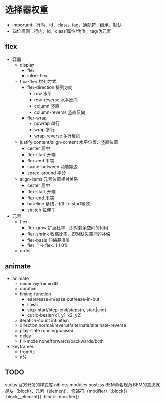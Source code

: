 # 选择器权重
- important，行内，id，class，tag，通配符，继承，默认
- 四位规则：行内，id，class/属性/伪类，tag/伪元素

## flex
- 容器
    - display
        - flex
        - inline-flex
    - flex-flow 排列方式
        - flex-direction 排列方向
            - row 水平
            - row-reverse 水平反向
            - column 竖直
            - column-reverse 竖直反向
        - flex-wrap
            - nowrap 单行
            - wrap 多行
            - wrap-reverse 多行反向
    - justify-content/align-content 水平位置、竖直位置
        - center 居中
        - flex-start 开端
        - flex-end 末端
        - space-between 两端靠边
        - space-around 平分
    - align-items 元素位置相对关系
        - center 居中
        - flex-start 开端
        - flex-end 末端
        - baseline 基线，和flex-start等效
        - stretch 拉伸？
- 元素
    - flex
        - flex-grow 扩展比率，即对剩余空间的利用
        - flex-shrink 收缩比率，即对缺失空间的补偿
        - flex-basis 伸缩基准值
        - flex: 1 => flex: 1 1 0%
    - order

## animate
- animate
    - name keyframesID
    - duration
    - timing-function
        - ease/ease-in/ease-out/ease-in-out
        - linear
        - step-start/step-end/steps(n, start|end)
        - cubic-bezier(x1, y1, x2, y2)
    - iteration-count infinite/n
    - direction normal/reverse/alternate/alternate-reverse
    - play-state running/paused
    - delay
    - fill-mode none/forwards/backwards/both
- keyframes
    - from/to
    - n%

## TODO
stylus
  官方开发的样式库 nib
css modules
postcss
BEM命名规范
  BEM的意思就是块（block）、元素（element）、修饰符（modifier）
  .block{}
  .block__element{}
  .block--modifier{}
